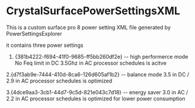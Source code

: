 # CrystalSurfacePowerSettingsXML
This is a custom surface pro 8 power setting XML file generated by PowerSettingsExplorer

it contains three power settings


1. {381b4222-f694-41f0-9685-ff5bb260df2e} --  high performerce mode
   No Feq limit in DC 3.5Ghz in AC
   processor schedules is acitve

2.{d7f3ab9e-7444-410d-8ca6-126d605af1b2} -- balance mode
  3.5 in DC /  2.9 in AC
  processor schedules is optimized 

3.{4dce9aa3-3cb1-44d7-9c5d-821e043c7d18} -- energy saver
 3.0 in AC / 2.2 in AC
 processor schedules is optimized for lower power consumption 
 
